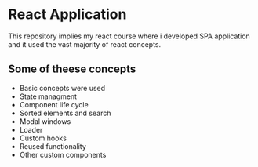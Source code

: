 # React Application

This repository implies my react course where i developed SPA application and it used the vast majority of react concepts.

## Some of theese concepts
* Basic concepts were used
* State managment
* Component life cycle
* Sorted elements and search
* Modal windows
* Loader
* Custom hooks
* Reused functionality
* Other custom components
